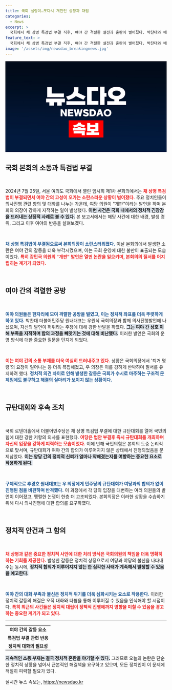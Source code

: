 ```yaml
---
title: 국회 실랑이…또다시 개판인 상황과 대립
categories:
  - News
excerpt: >
  국회에서 채 상병 특검법 부결 직후, 여야 간 격렬한 설전과 혼란이 벌어졌다. 박찬대와 배준영 원내대표의 팽팽한 논쟁 속에서 개판 발언도 등장, 국회의장이 강력히 반박하며 긴장감이 감돌았다. 이 소동의 배경과 여야의 갈등을 한눈에 살펴보자!
feature_text: >
  국회에서 채 상병 특검법 부결 직후, 여야 간 격렬한 설전과 혼란이 벌어졌다. 박찬대와 배준영 원내대표의 팽팽한 논쟁 속에서 개판 발언도 등장, 국회의장이 강력히 반박하며 긴장감이 감돌았다. 이 소동의 배경과 여야의 갈등을 한눈에 살펴보자!
image: '/assets/img/newsdao_breakingnews.jpg'
---
```


<p><img src="/assets/img/newsdao_breakingnews.jpg" alt="koreaapp 속보" /></p>

<h2 data-ke-size="size26">국회 본회의 소동과 특검법 부결</h2>

<p data-ke-size="size16">&nbsp;</p>

<p>2024년 7월 25일, 서울 여의도 국회에서 열린 임시회 제1차 본회의에서는 <b><span style="color: #ee2323;">채 상병 특검법이 부결되면서 여야 간의 고성이 오가는 소란스러운 상황이 벌어졌다.</span></b> 주요 정치인들이 의사진행 관련 항의 및 대화를 나누는 가운데, 여당 의원이 "개판"이라는 발언을 하며 본회의 의장이 강하게 지적하는 일이 발생했다. <b><span style="background-color: #21538527;">이번 사건은 국회 내에서의 정치적 긴장감을 드러내는 상징적 사례로 볼 수 있다.</span></b> 본 보고서에서는 해당 사건에 대한 배경, 발생 경위, 그리고 이후 여야의 반응을 살펴보겠다.</p>

<p data-ke-size="size16">&nbsp;</p>

<p><b><span style="color: #1a5490;">채 상병 특검법이 부결됨으로써 본회의장이 소란스러워졌다.</span></b> 이날 본회의에서 발생한 소란은 여야 간의 갈등을 더욱 부각시켰으며, 이는 국회 운영에 대한 불만이 표출되는 모습이었다. <b><span style="color: #ee2323;">특히 강민국 의원의 "개판" 발언은 열띤 논란을 일으키며, 본회의의 질서를 어지럽히는 계기가 되었다.</span></b></p>

<p data-ke-size="size16">&nbsp;</p>

<h2 data-ke-size="size26">여야 간의 격렬한 공방</h2>

<p data-ke-size="size16">&nbsp;</p>

<p><b><span style="color: #1a5490;">여야 의원들은 한자리에 모여 격렬한 공방을 벌였고, 이는 정치적 좌표를 더욱 뚜렷하게 하고 있다.</span></b> 박찬대 더불어민주당 원내대표는 우원식 국회의장과 함께 의사진행발언에 나섰으며, 자신의 발언이 허위라는 주장에 대해 강한 반발을 하였다. <b><span style="background-color: #21538527;">그는 여야 간 상호 이해 부족을 지적하며 합의 과정을 빼앗기는 것에 대해 비난했다.</span></b> 이러한 발언은 국회의 운영 방식에 대한 중요한 질문을 던지게 되었다.</p>

<p data-ke-size="size16">&nbsp;</p>

<p><b><span style="color: #ee2323;">이는 여야 간의 소통 부재를 더욱 여실히 드러내주고 있다.</span></b> 상황은 국회의장에서 '퇴거 명령'의 요청이 일어나는 등 더욱 복잡해졌고, 우 의장은 이를 강하게 반박하며 질서를 유지하려 했다. <b><span style="color: #1a5490;">정치적 의견 차이로 인해 발생한 갈등은 국회가 수시로 마주하는 구조적 문제임에도 불구하고 해결의 실마리가 보이지 않는 상황이다.</span></b></p>

<p data-ke-size="size16">&nbsp;</p>

<h2 data-ke-size="size26">규탄대회와 후속 조치</h2>

<p data-ke-size="size16">&nbsp;</p>

<p>국회 로텐더홀에서 더불어민주당은 채 상병 특검법 부결에 대한 규탄대회를 열어 국민의힘에 대한 강한 저항의 의사를 표현했다. <b><span style="color: #ee2323;">여당은 법안 부결후 즉시 규탄대회를 개최하며 자신의 입장을 강하게 피력하는 모습이었다.</span></b> 이에 반해 국민의힘은 본회의 도중 논리적으로 맞서며, 규탄대회가 여야 간의 합의가 이루어지지 않은 상태에서 진행되었음을 문제삼았다. <b><span style="background-color: #21538527;">이는 양당 간의 정치적 신뢰가 얼마나 약해졌는지를 여향하는 중요한 요소로 작용하게 된다.</span></b> </p>

<p data-ke-size="size16">&nbsp;</p>

<p><b><span style="color: #1a5490;">구체적으로 추경호 원내대표는 우 의장에게 민주당의 규탄대회가 여당과의 합의가 없이 진행된 점을 비판하며 반격했다.</span></b> 이 과정에서 각 당의 입장을 대변하는 여러 의원들의 발언이 이어졌고, 맹렬한 논쟁이 한층 더 고조되었다. 본회의장은 이러한 상황을 수습하기 위해 다시 의사진행에 대한 합의를 요구하였다.</p>

<p data-ke-size="size16">&nbsp;</p>

<h2 data-ke-size="size26">정치적 안건과 그 함의</h2>

<p data-ke-size="size16">&nbsp;</p>

<p><b><span style="color: #ee2323;">채 상병과 같은 중요한 정치적 사안에 대한 처리 방식은 국회의원의 책임을 더욱 명확히 하는 기회를 제공한다.</span></b> 발생한 갈등은 정치적 상징으로서 여당과 야당의 불신을 나타내주는 동시에, <b><span style="background-color: #21538527;">정치적 합의가 이루어지지 않는 한 심각한 사태가 계속해서 발생할 수 있음을 예고한다.</span></b> </p>

<p data-ke-size="size16">&nbsp;</p>

<p><b><span style="color: #1a5490;">여야 간의 대화 부족과 불신은 정치적 위기를 더욱 심화시키는 요소로 작용한다.</span></b> 이러한 정치적 갈등의 해결은 오직 대화와 타협을 통해 이루어질 수 있음을 인식해야 할 시점이다. <b><span style="color: #ee2323;">특히 최근의 사건들은 정치적 대립이 정책적 진행에까지 영향을 미칠 수 있음을 경고하는 중요한 계기가 되고 있다.</span></b></p>

<hr>

<table style="width: 100%; border-collapse: collapse;">
<tr>
<td style="text-align: center; height: 17px;"><b>여야 간의 갈등 요소</b></td>
</tr>
<tr>
<td style="text-align: center; height: 17px;"><b>특검법 부결 관련 반응</b></td>
</tr>
<tr>
<td style="text-align: center; height: 17px;"><b>정치적 대화의 필요성</b></td>
</tr>
</table>

<p><b><span style="background-color: #21538527;">지속적인 소통 부재는 결국 정치적 혼란을 야기할 수 있다.</span></b> 그러므로 오늘의 논란은 단순한 정치적 상황을 넘어서 근본적인 해결책을 요구하고 있으며, 모든 정치인이 이 문제에 적절히 피력할 필요가 있다. </p>
실시간 뉴스 속보는, <a href="https://newsdao.kr" rel="dofollow">https://newsdao.kr</a>


